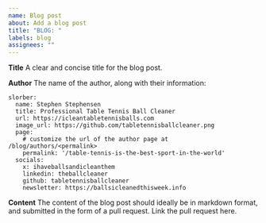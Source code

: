 ```yaml
---
name: Blog post
about: Add a blog post
title: "BLOG: "
labels: blog
assignees: ""
---
```


**Title**
A clear and concise title for the blog post.

**Author**
The name of the author, along with their information:

```
slorber:
  name: Stephen Stephensen
  title: Professional Table Tennis Ball Cleaner
  url: https://icleantabletennisballs.com
  image_url: https://github.com/tabletennisballcleaner.png
  page:
    # customize the url of the author page at /blog/authors/<permalink>
    permalink: '/table-tennis-is-the-best-sport-in-the-world'
  socials:
    x: ihaveballsandicleanthem
    linkedin: theballcleaner
    github: tabletennisballcleaner
    newsletter: https://ballsicleanedthisweek.info
```

**Content**
The content of the blog post should ideally be in markdown format, and submitted in the form of a pull request.
Link the pull request here.